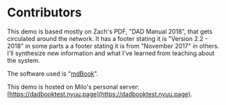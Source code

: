 # Contributors

This demo is based mostly on Zach's PDF, "DAD Manual 2018", that gets circulated around the network. It has a footer stating it is "Version 2.2 - 2018" in some parts a a footer stating it is from "November 2017" in others. I'll synthesize new information and what I've learned from teaching about the system.

The software used is "[mdBook](https://github.com/rust-lang/mdBook)".

This demo is hosted on Milo's personal server: [https://dadbooktest.nyuu.page](https://dadbooktest.nyuu.page).

